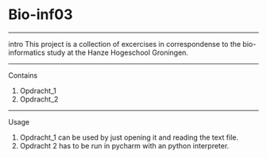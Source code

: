 # Bio-inf03
-------------------------------
intro
This project is a collection of excercises
in correspondense to the bio-informatics study
at the Hanze Hogeschool Groningen.


-------------------------------
Contains
1. Opdracht_1
2. Opdracht_2
-------------------------------
Usage

1. Opdracht_1 can be used by just opening it and reading the text file.
2. Opdracht 2 has to be run in pycharm with an python interpreter.
